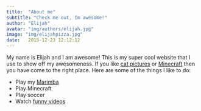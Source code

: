 ```yaml
---
title:  "About me"
subtitle: "Check me out, Im awesome!"
author: "Elijah"
avatar: "img/authors/elijah.jpg"
image: "img/elijahpizza.jpg"
date:   2015-12-23 12:12:12
---
```


My name is Elijah and I am awesome! This is my super cool website that I use to show off my awesomeness. If you like [cat pictures](http://www.buzzfeed.com/expresident/best-cat-pictures) or [Minecraft](http://mashable.com/2013/02/13/amazing-minecraft-creations/#OilRkHlhJsqF) then you have come to the right place. Here are some of the things I like to do:  

- Play my [Marimba](https://www.facebook.com/MushaMarimba/)
- Play Minecraft
- Play soccer
- Watch [funny videos](ttps://www.youtube.com/user/BYUTelevision)  
